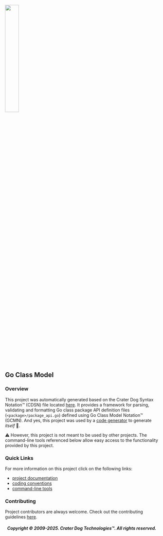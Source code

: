 [<img src="https://craterdog.com/images/CraterDog.png" width="30%">](https://craterdog.com)

## Go Class Model

### Overview
This project was automatically generated based on the Crater Dog Syntax Notation™
(CDSN) file located
[here](https://github.com/craterdog/go-class-model/blob/main/v8/syntax.cdsn).
It provides a framework for parsing, validating and formatting Go class package
API definition files (`<package>/package_api.go`) defined using Go Class Model
Notation™ (GCMN).  And yes, this project was used by a
[code generator](https://github.com/craterdog/go-code-generation/wiki) to
generate _itself_ 🤯.

⚠️  However, this project is not meant to be used by other projects.  The
command-line tools referenced below allow easy access to the functionality
provided by this project.

### Quick Links
For more information on this project click on the following links:
 * [project documentation](https://github.com/craterdog/go-class-model/wiki)
 * [coding conventions](https://github.com/craterdog/go-development-tools/wiki/Coding-Conventions)
 * [command-line tools](https://github.com/craterdog/go-development-tools/wiki)

### Contributing
Project contributors are always welcome. Check out the contributing guidelines
[here](https://github.com/craterdog/go-class-model/blob/main/.github/CONTRIBUTING.md).

<H5 align="center"> Copyright © 2009-2025. Crater Dog Technologies™. All rights reserved. </H5>
